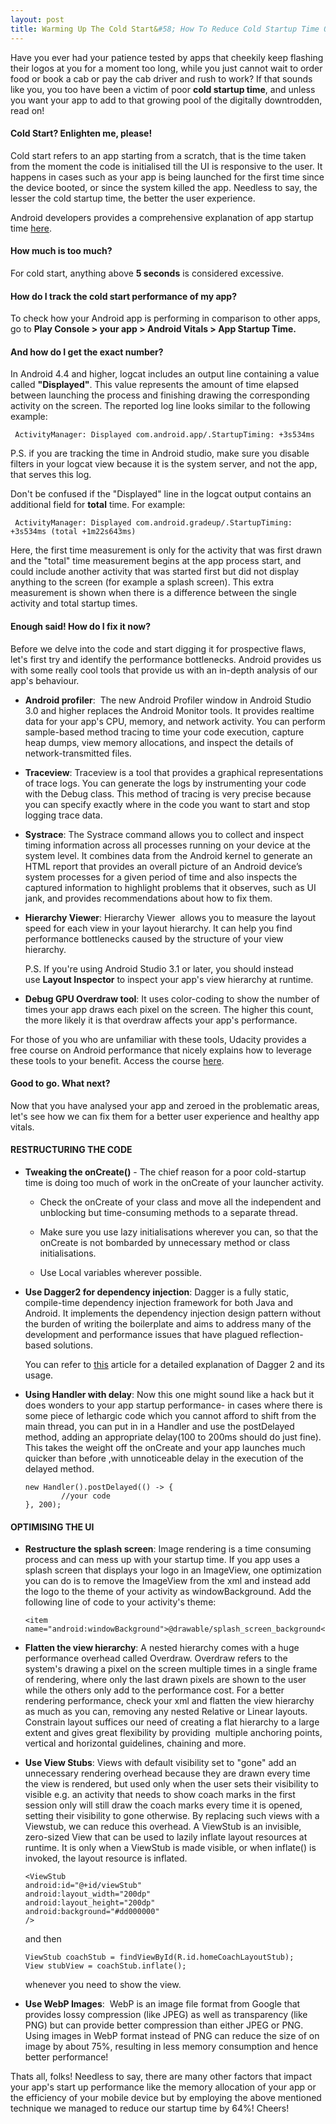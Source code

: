```yaml
---
layout: post
title: Warming Up The Cold Start&#58; How To Reduce Cold Startup Time Of Your Android App 
---
```


Have you ever had your patience tested by apps that cheekily keep flashing their logos at you for a moment too long, while you just cannot wait to order food or book a cab or pay the cab driver and rush to work? If that sounds like you, you too have been a victim of poor **cold startup time**, and unless you want your app to add to that growing pool of the digitally downtrodden, read on!

#### Cold Start? Enlighten me, please!
Cold start refers to an app starting from a scratch, that is the time taken from the moment the code is initialised till the UI is responsive to the user. It happens in cases such as your app is being launched for the first time since the device booted, or since the system killed the app. Needless to say, the lesser the cold startup time, the better the user experience.

Android developers provides a comprehensive explanation of app startup time [here](https://developer.android.com/topic/performance/vitals/launch-time).



#### How much is too much?

For cold start, anything above **5 seconds** is considered excessive.



#### How do I track the cold start performance of my app?

To check how your Android app is performing in comparison to other apps, go to **Play Console > your app > Android Vitals > App Startup Time.**



#### And how do I get the exact number?

In Android 4.4 and higher, logcat includes an output line containing a value called **"Displayed"**. This value represents the amount of time elapsed between launching the process and finishing drawing the corresponding activity on the screen. The reported log line looks similar to the following example:

```
 ActivityManager: Displayed com.android.app/.StartupTiming: +3s534ms 
```

P.S. if you are tracking the time in Android studio, make sure you disable filters in your logcat view because it is the system server, and not the app, that serves this log.


Don't be confused if the "Displayed" line in the logcat output contains an additional field for **total** time. For example:

```
 ActivityManager: Displayed com.android.gradeup/.StartupTiming: +3s534ms (total +1m22s643ms) 
```

Here, the first time measurement is only for the activity that was first drawn and the "total" time measurement begins at the app process start, and could include another activity that was started first but did not display anything to the screen (for example a splash screen). This extra measurement is shown when there is a difference between the single activity and total startup times.



#### Enough said! How do I fix it now?

Before we delve into the code and start digging it for prospective flaws, let's first try and identify the performance bottlenecks. Android provides us with some really cool tools that provide us with an in-depth analysis of our app's behaviour.

* **Android profiler**:  The new Android Profiler window in Android Studio 3.0 and higher replaces the Android Monitor tools. It provides realtime data for your app's CPU, memory, and network activity. You can perform sample-based method tracing to time your code execution, capture heap dumps, view memory allocations, and inspect the details of network-transmitted files.

* **Traceview**: Traceview is a tool that provides a graphical representations of trace logs. You can generate the logs by instrumenting your code with the Debug class. This method of tracing is very precise because you can specify exactly where in the code you want to start and stop logging trace data.

* **Systrace**: The Systrace command allows you to collect and inspect timing information across all processes running on your device at the system level. It combines data from the Android kernel to generate an HTML report that provides an overall picture of an Android device’s system processes for a given period of time and also inspects the captured information to highlight problems that it observes, such as UI jank, and provides recommendations about how to fix them.

* **Hierarchy Viewer**: Hierarchy Viewer  allows you to measure the layout speed for each view in your layout hierarchy. It can help you find performance bottlenecks caused by the structure of your view hierarchy.

    P.S. If you're using Android Studio 3.1 or later, you should instead use **Layout Inspector** to inspect your app's view hierarchy at runtime. 

* **Debug GPU Overdraw tool**: It uses color-coding to show the number of times your app draws each pixel on the screen. The higher this count, the more likely it is that overdraw affects your app's performance.

For those of you who are unfamiliar with these tools, Udacity provides a free course on Android performance that nicely explains how to leverage these tools to your benefit. Access the course [here](https://in.udacity.com/course/android-performance--ud825).

#### Good to go. What next?

Now that you have analysed your app and zeroed in the problematic areas, let's see how we can fix them for a better user experience and healthy app vitals.



#### RESTRUCTURING THE CODE

* **Tweaking the onCreate()** - The chief reason for a poor cold-startup time is doing too much of work in the onCreate of your launcher activity. 

    * Check the onCreate of your class and move all the independent and unblocking but time-consuming methods to a separate thread.

    * Make sure you use lazy initialisations wherever you can, so that the onCreate is not bombarded by unnecessary method or class initialisations.

    * Use Local variables wherever possible.

* **Use Dagger2 for dependency injection**: Dagger is a fully static, compile-time dependency injection framework for both Java and Android. It implements the dependency injection design pattern without the burden of writing the boilerplate and aims to address many of the development and performance issues that have plagued reflection-based solutions.

    You can refer to [this](https://medium.com/@harivigneshjayapalan/dagger-2-for-android-beginners-dagger-2-part-i-f2de5564ab25) article for a detailed explanation of Dagger 2 and its usage.


* **Using Handler with delay**: Now this one might sound like a hack but it does wonders to your app startup performance- in cases where there is some piece of lethargic code which you cannot afford to shift from the main thread, you can put in in a Handler and use the postDelayed method, adding an appropriate delay(100 to 200ms should do just fine). This takes the weight off the onCreate and your app launches much quicker than before ,with unnoticeable delay in the execution of the delayed method.


    ```
    new Handler().postDelayed(() -> {
            //your code
    }, 200);
    ```

#### OPTIMISING THE UI

* **Restructure the splash screen**: Image rendering is a time consuming process and can mess up with your startup time. If you app uses a splash screen that displays your logo in an ImageView, one optimization you can do is to remove the ImageView from the xml and instead add the logo to the theme of your activity as windowBackground. Add the following line of code to your activity's theme:

    ```
    <item name="android:windowBackground">@drawable/splash_screen_background</item>
    ```

* **Flatten the view hierarchy**: A nested hierarchy comes with a huge performance overhead called Overdraw. Overdraw refers to the system's drawing a pixel on the screen multiple times in a single frame of rendering, where only the last drawn pixels are shown to the user while the others only add to the performance cost. For a better rendering performance, check your xml and flatten the view hierarchy as much as you can, removing any nested Relative or Linear layouts. Constrain layout suffices our need of creating a flat hierarchy to a large extent and gives great flexibility by providing  multiple anchoring points, vertical and horizontal guidelines, chaining and more.

* **Use View Stubs**: Views with default visibility set to "gone" add an unnecessary rendering overhead because they are drawn every time the view is rendered, but used only when the user sets their visibility to visible e.g. an activity that needs to show coach marks in the first session only will still draw the coach marks every time it is opened, setting their visibility to gone otherwise. By replacing such views with a Viewstub, we can reduce this overhead. A ViewStub is an invisible, zero-sized View that can be used to lazily inflate layout resources at runtime. It is only when a ViewStub is made visible, or when inflate() is invoked, the layout resource is inflated. 

    ```
    <ViewStub
    android:id="@+id/viewStub"
    android:layout_width="200dp"
    android:layout_height="200dp"
    android:background="#dd000000"
    />
    ```
    and then
    ```
    ViewStub coachStub = findViewById(R.id.homeCoachLayoutStub);
    View stubView = coachStub.inflate();
    ```
    whenever you need to show the view.



* **Use WebP Images**:  WebP is an image file format from Google that provides lossy compression (like JPEG) as well as transparency (like PNG) but can provide better compression than either JPEG or PNG. Using images in WebP format instead of PNG can reduce the size of on image by about 75%, resulting in less memory consumption and hence better performance!



Thats all, folks! Needless to say, there are many other factors that impact your app's start up performance like the memory allocation of your app or the efficiency of your mobile device but by employing the above mentioned technique we managed to reduce our startup time by 64%! Cheers!


